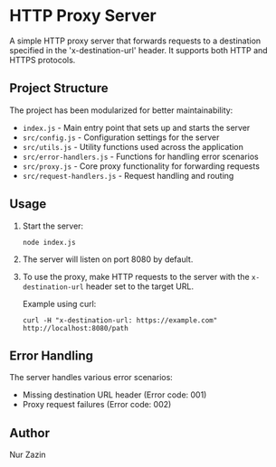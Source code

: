 # HTTP Proxy Server

A simple HTTP proxy server that forwards requests to a destination specified in the 'x-destination-url' header. It
supports both HTTP and HTTPS protocols.

## Project Structure

The project has been modularized for better maintainability:

- `index.js` - Main entry point that sets up and starts the server
- `src/config.js` - Configuration settings for the server
- `src/utils.js` - Utility functions used across the application
- `src/error-handlers.js` - Functions for handling error scenarios
- `src/proxy.js` - Core proxy functionality for forwarding requests
- `src/request-handlers.js` - Request handling and routing

## Usage

1. Start the server:
   ```
   node index.js
   ```

2. The server will listen on port 8080 by default.

3. To use the proxy, make HTTP requests to the server with the `x-destination-url` header set to the target URL.

   Example using curl:
   ```
   curl -H "x-destination-url: https://example.com" http://localhost:8080/path
   ```

## Error Handling

The server handles various error scenarios:

- Missing destination URL header (Error code: 001)
- Proxy request failures (Error code: 002)

## Author

Nur Zazin